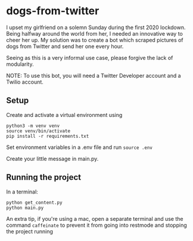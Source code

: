 # dogs-from-twitter
I upset my girlfriend on a solemn Sunday during the first 2020 lockdown. Being halfway around the world from her, I needed an innovative way to cheer her up. My solution was to create a bot which scraped pictures of dogs from Twitter and send her one every hour.

Seeing as this is a very informal use case, please forgive the lack of modularity.

NOTE: To use this bot, you will need a Twitter Developer account and a Twilio account. 

## Setup

Create and activate a virtual environment using 

```
python3 -m venv venv
source venv/bin/activate
pip install -r requirements.txt
```

Set environment variables in a .env file and run `source .env`

Create your little message in main.py.

## Running the project
In a terminal:

```
python get_content.py
python main.py
```

An extra tip, if you're using a mac, open a separate terminal and use the command `caffeinate` to prevent it from going into restmode and stopping the project running
